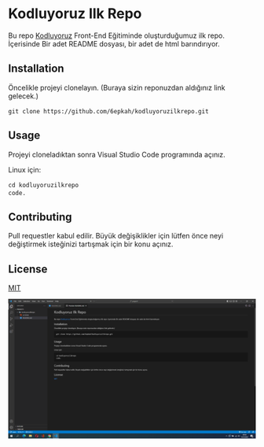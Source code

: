 # Kodluyoruz Ilk Repo

Bu repo [Kodluyoruz](https://kodluyoruz.org) Front-End Eğitiminde oluşturduğumuz ilk repo. İçerisinde Bir adet README dosyası, bir adet de html barındırıyor.

## Installation

Öncelikle projeyi clonelayın. (Buraya sizin reponuzdan aldığınız link gelecek.)

```
git clone https://github.com/6epkah/kodluyoruzilkrepo.git
```

## Usage

Projeyi cloneladıktan sonra Visual Studio Code programında açınız.

Linux için:

```
cd kodluyoruzilkrepo
code.
```

## Contributing

Pull requestler kabul edilir. Büyük değişiklikler için lütfen önce neyi değiştirmek isteğinizi tartışmak için bir konu açınız.

## License

[MIT](https://choosealicense.com/licenses/mit/)

![görsel](repo.png)